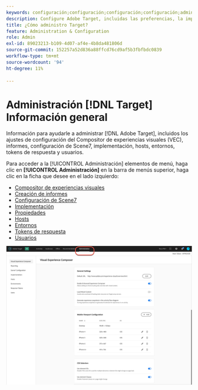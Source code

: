 ```yaml
---
keywords: configuración;configuración;configuración;configuración;administración
description: Configure Adobe Target, incluidas las preferencias, la implementación, la administración de usuarios, las propiedades, la configuración de Scene7, la administración de hosts y los tokens de respuesta.
title: ¿Cómo administro Target?
feature: Administration & Configuration
role: Admin
exl-id: 89023213-b109-4d07-af4e-4b8da481806d
source-git-commit: 152257a52d836a88ffcd76cd9af5b3fbfbdc0839
workflow-type: tm+mt
source-wordcount: '94'
ht-degree: 11%

---
```


# Administración [!DNL Target] Información general

Información para ayudarle a administrar [!DNL Adobe Target], incluidos los ajustes de configuración del Compositor de experiencias visuales (VEC), informes, configuración de Scene7, implementación, hosts, entornos, tokens de respuesta y usuarios.

Para acceder a la [!UICONTROL Administración] elementos de menú, haga clic en **[!UICONTROL Administración]** en la barra de menús superior, haga clic en la ficha que desee en el lado izquierdo:

* [Compositor de experiencias visuales](/help/main/administrating-target/visual-experience-composer-set-up.md)
* [Creación de informes](/help/main/administrating-target/reporting.md)
* [Configuración de Scene7](/help/main/administrating-target/scene7-settings.md)
* [Implementación](/help/main/c-implementing-target/implementing-target.md)
* [Propiedades](/help/main/administrating-target/c-user-management/property-channel/property-channel.md)
* [Hosts](/help/main/administrating-target/hosts.md)
* [Entornos](/help/main/administrating-target/environments.md)
* [Tokens de respuesta](/help/main/administrating-target/response-tokens.md)
* [Usuarios](/help/main/administrating-target/c-user-management/user-management.md)

![Menú Administración de Adobe Target](/help/main/administrating-target/assets/administration.png)
